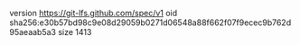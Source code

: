 version https://git-lfs.github.com/spec/v1
oid sha256:e30b57bd98c9e08d29059b0271d06548a88f662f07f9ecec9b762d95aeaab5a3
size 1413
